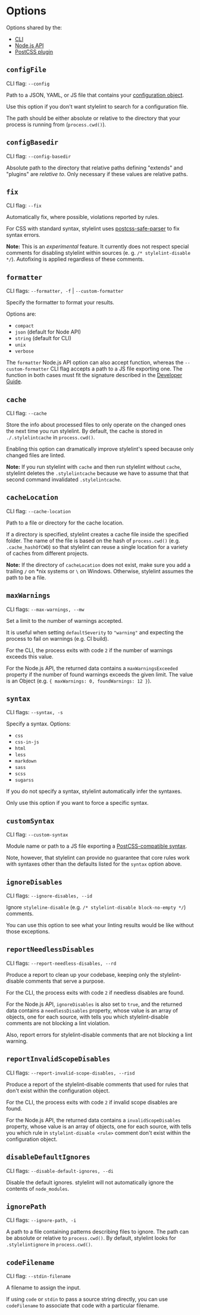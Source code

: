 # Options

Options shared by the:

- [CLI](cli.md)
- [Node.js API](node-api.md)
- [PostCSS plugin](postcss-plugin.md)

## `configFile`

CLI flag: `--config`

Path to a JSON, YAML, or JS file that contains your [configuration object](../configure.md).

Use this option if you don't want stylelint to search for a configuration file.

The path should be either absolute or relative to the directory that your process is running from (`process.cwd()`).

## `configBasedir`

CLI flag: `--config-basedir`

Absolute path to the directory that relative paths defining "extends" and "plugins" are _relative to_. Only necessary if these values are relative paths.

## `fix`

CLI flag: `--fix`

Automatically fix, where possible, violations reported by rules.

For CSS with standard syntax, stylelint uses [postcss-safe-parser](https://github.com/postcss/postcss-safe-parser) to fix syntax errors.

**Note:** This is an _experimental_ feature. It currently does not respect special comments for disabling stylelint within sources (e. g. `/* stylelint-disable */`). Autofixing is applied regardless of these comments.

## `formatter`

CLI flags: `--formatter, -f` | `--custom-formatter`

Specify the formatter to format your results.

Options are:

- `compact`
- `json` (default for Node API)
- `string` (default for CLI)
- `unix`
- `verbose`

The `formatter` Node.js API option can also accept function, whereas the `--custom-formatter` CLI flag accepts a path to a JS file exporting one. The function in both cases must fit the signature described in the [Developer Guide](../../developer-guide/formatters.md).

## `cache`

CLI flag: `--cache`

Store the info about processed files to only operate on the changed ones the next time you run stylelint. By default, the cache is stored in `./.stylelintcache` in `process.cwd()`.

Enabling this option can dramatically improve stylelint's speed because only changed files are linted.

**Note:** If you run stylelint with `cache` and then run stylelint without `cache`, stylelint deletes the `.stylelintcache` because we have to assume that that second command invalidated `.stylelintcache`.

## `cacheLocation`

CLI flag: `--cache-location`

Path to a file or directory for the cache location.

If a directory is specified, stylelint creates a cache file inside the specified folder. The name of the file is based on the hash of `process.cwd()` (e.g. `.cache_hashOfCWD`) so that stylelint can reuse a single location for a variety of caches from different projects.

**Note:** If the directory of `cacheLocation` does not exist, make sure you add a trailing `/` on \*nix systems or `\` on Windows. Otherwise, stylelint assumes the path to be a file.

## `maxWarnings`

CLI flags: `--max-warnings, --mw`

Set a limit to the number of warnings accepted.

It is useful when setting `defaultSeverity` to `"warning"` and expecting the process to fail on warnings (e.g. CI build).

For the CLI, the process exits with code `2` if the number of warnings exceeds this value.

For the Node.js API, the returned data contains a `maxWarningsExceeded` property if the number of found warnings exceeds the given limit. The value is an Object (e.g. `{ maxWarnings: 0, foundWarnings: 12 }`).

## `syntax`

CLI flags: `--syntax, -s`

Specify a syntax. Options:

- `css`
- `css-in-js`
- `html`
- `less`
- `markdown`
- `sass`
- `scss`
- `sugarss`

If you do not specify a syntax, stylelint automatically infer the syntaxes.

Only use this option if you want to force a specific syntax.

## `customSyntax`

CLI flag: `--custom-syntax`

Module name or path to a JS file exporting a [PostCSS-compatible syntax](https://github.com/postcss/postcss#syntaxes).

Note, however, that stylelint can provide no guarantee that core rules work with syntaxes other than the defaults listed for the `syntax` option above.

## `ignoreDisables`

CLI flags: `--ignore-disables, --id`

Ignore `styleline-disable` (e.g. `/* stylelint-disable block-no-empty */`) comments.

You can use this option to see what your linting results would be like without those exceptions.

## `reportNeedlessDisables`

CLI flags: `--report-needless-disables, --rd`

Produce a report to clean up your codebase, keeping only the stylelint-disable comments that serve a purpose.

For the CLI, the process exits with code `2` if needless disables are found.

For the Node.js API, `ignoreDisables` is also set to `true`, and the returned data contains a `needlessDisables` property, whose value is an array of objects, one for each source, with tells you which stylelint-disable comments are not blocking a lint violation.

Also, report errors for stylelint-disable comments that are not blocking a lint warning.

## `reportInvalidScopeDisables`

CLI flags: `--report-invalid-scope-disables, --risd`

Produce a report of the stylelint-disable comments that used for rules that don't exist within the configuration object.

For the CLI, the process exits with code `2` if invalid scope disables are found.

For the Node.js API, the returned data contains a `invalidScopeDisables` property, whose value is an array of objects, one for each source, with tells you which rule in `stylelint-disable <rule>` comment don't exist within the configuration object.

## `disableDefaultIgnores`

CLI flags: `--disable-default-ignores, --di`

Disable the default ignores. stylelint will not automatically ignore the contents of `node_modules`.

## `ignorePath`

CLI flags: `--ignore-path, -i`

A path to a file containing patterns describing files to ignore. The path can be absolute or relative to `process.cwd()`. By default, stylelint looks for `.stylelintignore` in `process.cwd()`.

## `codeFilename`

CLI flag: `--stdin-filename`

A filename to assign the input.

If using `code` or `stdin` to pass a source string directly, you can use `codeFilename` to associate that code with a particular filename.
